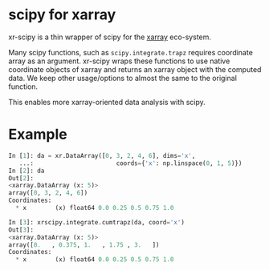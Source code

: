 # scipy for xarray
xr-scipy is a thin wrapper of scipy for the
[xarray](xarray.pydata.org) eco-system.

Many scipy functions, such as `scipy.integrate.trapz` requires coordinate
array as an argument.
xr-scipy wraps these functions to use native coordinate objects of xarray
and returns an xarray object with the computed data.
We keep other usage/options to almost the same to the original function.

This enables more xarray-oriented data analysis with scipy.

# Example

```python
In [1]: da = xr.DataArray([0, 3, 2, 4, 6], dims='x',
   ...:                       coords={'x': np.linspace(0, 1, 5)})
In [2]: da
Out[2]:
<xarray.DataArray (x: 5)>
array([0, 3, 2, 4, 6])
Coordinates:
  * x        (x) float64 0.0 0.25 0.5 0.75 1.0

In [3]: xrscipy.integrate.cumtrapz(da, coord='x')
Out[3]:
<xarray.DataArray (x: 5)>
array([0.   , 0.375, 1.   , 1.75 , 3.   ])
Coordinates:
  * x        (x) float64 0.0 0.25 0.5 0.75 1.0
```
